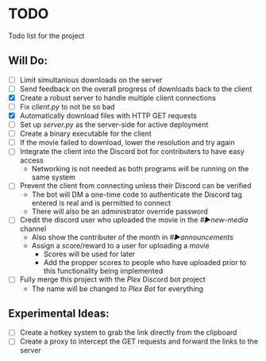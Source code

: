 # TODO
Todo list for the project

## Will Do:
 * [ ] Limit simultanious downloads on the server
 * [ ] Send feedback on the overall progress of downloads back to the client
 * [x] Create a robust server to handle multiple client connections
 * [ ] Fix *client.py* to not be so bad
 * [x] Automatically download files with HTTP GET requests
 * [ ] Set up *server.py* as the server-side for active deployment
 * [ ] Create a binary executable for the client
 * [ ] If the movie failed to download, lower the resolution and try again
 * [ ] Integrate the client into the Discord bot for contributers to have easy access
 	* Networking is not needed as both programs will be running on the same system
 * [ ] Prevent the client from connecting unless their Discord can be verified
 	* The bot will DM a one-time code to authenticate the Discord tag entered is real and is permitted to connect
 	* There will also be an administrator override password
 * [ ] Credit the discord user who uploaded the movie in the *#▶new-media* channel
 	* Also show the contributer of the month in *#▶announcements*
 	* Assign a score/reward to a user for uploading a movie
 		* Scores will be used for later
 		* Add the propper scores to people who have uploaded prior to this functionality being implemented
 * [ ] Fully merge this project with the *Plex* Discord bot project
 	* The name will be changed to *Plex Bot* for everything

## Experimental Ideas:
 * [ ] Create a hotkey system to grab the link directly from the clipboard
 * [ ] Create a proxy to intercept the GET requests and forward the links to the server
